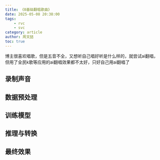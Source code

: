 ```yaml
---
title: 《0基础翻唱歌曲》
date: 2025-05-08 20:38:00
tags:
    - rvc
    - svc
category: article
author: 周文喆
toc: true
---
```

博主很喜欢唱歌，但是五音不全，又想听自己唱好听是什么样的，就尝试ai翻唱，但用了全民k歌等应用的ai翻唱效果都不太好，只好自己用ai翻唱了
<!--more-->

## 录制声音

## 数据预处理

## 训练模型

## 推理与转换

## 最终效果
